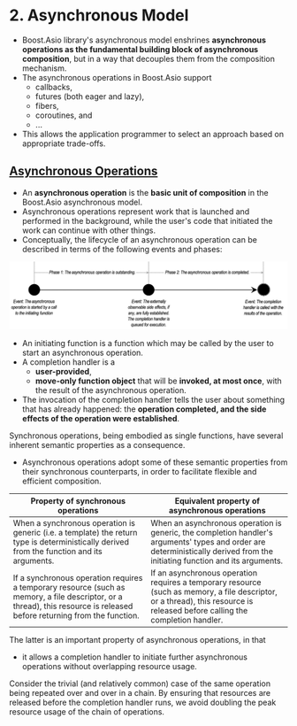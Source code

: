 # 2. Asynchronous Model

- Boost.Asio library's asynchronous model enshrines **asynchronous operations as the fundamental building block of asynchronous composition**, but in a way that decouples them from the composition mechanism.
- The asynchronous operations in Boost.Asio support
  - callbacks,
  - futures (both eager and lazy),
  - fibers,
  - coroutines, and
  - ...
- This allows the application programmer to select an approach based on appropriate trade-offs.

## [Asynchronous Operations](https://think-async.com/Asio/asio-1.28.0/doc/asio/overview/model/async_ops.html)

- An **asynchronous operation** is the **basic unit of composition** in the Boost.Asio asynchronous model.
- Asynchronous operations represent work that is launched and performed in the background, while the user's code that initiated the work can continue with other things.
- Conceptually, the lifecycle of an asynchronous operation can be described in terms of the following events and phases:

![](../_pics/asio_async_ops_lifecycle.JPG)

- An initiating function is a function which may be called by the user to start an asynchronous operation.
- A completion handler is a
  - **user-provided**,
  - **move-only function object** that will be **invoked, at most once**, with the result of the asynchronous operation.
- The invocation of the completion handler tells the user about something that has already happened: the **operation completed, and the side effects of the operation were established**.


Synchronous operations, being embodied as single functions, have several inherent semantic properties as a consequence.

- Asynchronous operations adopt some of these semantic properties from their synchronous counterparts, in order to facilitate flexible and efficient composition.

|Property of synchronous operations|Equivalent property of asynchronous operations|
|--|--|
|When a synchronous operation is generic (i.e. a template) the return type is deterministically derived from the function and its arguments.|When an asynchronous operation is generic, the completion handler's arguments' types and order are deterministically derived from the initiating function and its arguments.|
|If a synchronous operation requires a temporary resource (such as memory, a file descriptor, or a thread), this resource is released before returning from the function.|If an asynchronous operation requires a temporary resource (such as memory, a file descriptor, or a thread), this resource is released before calling the completion handler.|


The latter is an important property of asynchronous operations, in that

- it allows a completion handler to initiate further asynchronous operations without overlapping resource usage.

Consider the trivial (and relatively common) case of the same operation being repeated over and over in a chain. By ensuring that resources are released before the completion handler runs, we avoid doubling the peak resource usage of the chain of operations.